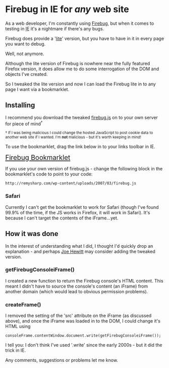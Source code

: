 # Firebug in IE for *any* web site

As a web developer, I'm constantly using [Firebug](http://getfirebug.com), but when it comes to testing in <abbr title="Internet Explorer">IE</abbr> it's a nightmare if there's any bugs.

Firebug does provide a '[lite](http://getfirebug.com/lite.html)' version, but you have to have in it in every page you want to debug.

Well, not anymore.


<!--more-->

Although the lite version of Firebug is nowhere near the fully featured Firefox version, it does allow me to do some interrogation of the DOM and objects I've created.

So I tweaked the lite version and now I can load the Firebug lite in to any page I want via a bookmarklet.

## Installing

I recommend you download the tweaked [firebug.js](http://remysharp.com/wp-content/uploads/2007/03/firebug.js) on to your own server for piece of mind<sup>&dagger;</sup>

<small>&dagger; If I was being malicious I could change the hosted JavaScript to post cookie data to another web site if I wanted.  I'm **not** malicious - but it's worth keeping in mind!</small>

To use the bookmarklet, drag the link below in to your links toolbar in IE.

<a href="javascript:var h=document.getElementsByTagName('html');h[0].setAttribute('debug', 'true');if (!document.getElementById('_fb')) { var q=document.createElement('script');q.setAttribute('id', '_fb');q.setAttribute('src', 'http://remysharp.com/wp-content/uploads/2007/03/firebug.js');document.getElementsByTagName('body')[0].appendChild(q);void(q);}else{void(window.console.open());}" style="font-size: 150%;">Firebug Bookmarklet</a>

If you use your own version of firebug.js - change the following block in the bookmarklet's code to point to your code:

`http://remysharp.com/wp-content/uploads/2007/03/firebug.js`

### Safari

Currently I can't get the bookmarklet to work for Safari (though I've found 99.9% of the time, if the JS works in Firefox, it will work in Safari).  It's because I can't target the contents of the iFrame...yet.

## How it was done

In the interest of understanding what I did, I thought I'd quickly drop an explanation - and perhaps [Joe Hewitt](http://joehewitt.com/about.php) may consider adding the tweaked version.

### getFirebugConsoleiFrame() 

I created a new function to return the Firebug console's HTML content.  This meant I didn't have to source the console's content (an iFrame) from another domain (which would lead to obvious permission problems).

### createFrame()

I removed the setting of the 'src' attribute on the iFrame (as discussed above), and once the iFrame was loaded in to the DOM, I could change it's HTML using

`consoleFrame.contentWindow.document.write(getFirebugConsoleiFrame());`

I tell you: I don't think I've used '.write' since the early 2000s - but it did the trick in IE.

Any comments, suggestions or problems let me know.